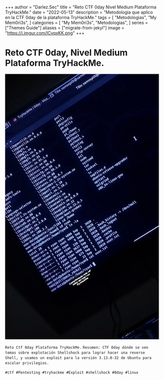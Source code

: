 +++
author = "Darlez.Sec"
title = "Reto CTF 0day Nivel Medium Plataforma TryHackMe."
date = "2022-05-13"
description = "Metodologia que aplico en la CTF 0day de la plataforma TryHackMe."
tags = [
"Metodologias",
"My Mem0ri3s",
]
categories = [
"My Mem0ri3s",
"Metodologias",
]
series = ["Themes Guide"]
aliases = ["migrate-from-jekyl"]
image = "https://i.imgur.com/lCvqxKK.png"
+++
# Reto CTF 0day, Nivel Medium Plataforma TryHackMe.

![0DAY](0day.png)

`Reto Ctf 0day Plataforma TryHackMe.`
`Resumen: CTF 0day dónde se ven temas sobre explotación Shellshock para lograr hacer una reverse Shell, y usamos un exploit para la versión 3.13.0-32 de Ubuntu para escalar privilegios.`

`#ctf #Pentesting #tryhackme #Exploit #shellshock #0day #linux`
